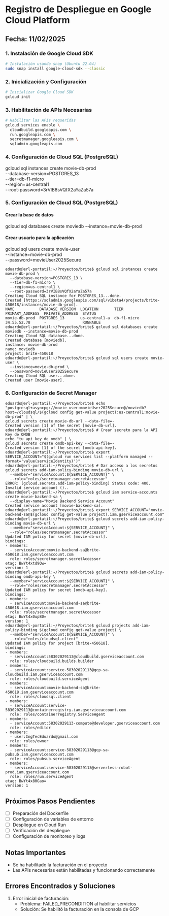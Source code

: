 # Registro de Despliegue en Google Cloud Platform

## Fecha: 11/02/2025

### 1. Instalación de Google Cloud SDK

```bash
# Instalación usando snap (Ubuntu 22.04)
sudo snap install google-cloud-sdk --classic
```

### 2. Inicialización y Configuración

```bash
# Inicializar Google Cloud SDK
gcloud init
```

### 3. Habilitación de APIs Necesarias

```bash
# Habilitar las APIs requeridas
gcloud services enable \
  cloudbuild.googleapis.com \
  run.googleapis.com \
  secretmanager.googleapis.com \
  sqladmin.googleapis.com
```
### 4. Configuración de Cloud SQL (PostgreSQL)

gcloud sql instances create movie-db-prod \
  --database-version=POSTGRES_13 \
  --tier=db-f1-micro \
  --region=us-central1 \
  --root-password=3rVIB8sVQfX2aYaZa57a

### 5. Configuración de Cloud SQL (PostgreSQL)

#### Crear la base de datos

gcloud sql databases create moviedb --instance=movie-db-prod

#### Crear usuario para la aplicación

gcloud sql users create movie-user \
  --instance=movie-db-prod \
  --password=movieUser2025Secure

```shell
eduardo@erl-portatil:~/Proyectos/brite$ gcloud sql instances create movie-db-prod \
  --database-version=POSTGRES_13 \
  --tier=db-f1-micro \
  --region=us-central1 \
  --root-password=3rVIB8sVQfX2aYaZa57a
Creating Cloud SQL instance for POSTGRES_13...done.                                                 
Created [https://sqladmin.googleapis.com/sql/v1beta4/projects/brite-450618/instances/movie-db-prod].
NAME           DATABASE_VERSION  LOCATION       TIER         PRIMARY_ADDRESS  PRIVATE_ADDRESS  STATUS
movie-db-prod  POSTGRES_13       us-central1-a  db-f1-micro  34.55.52.78      -                RUNNABLE
eduardo@erl-portatil:~/Proyectos/brite$ gcloud sql databases create moviedb --instance=movie-db-prod
Creating Cloud SQL database...done.                                                                 
Created database [moviedb].
instance: movie-db-prod
name: moviedb
project: brite-450618
eduardo@erl-portatil:~/Proyectos/brite$ gcloud sql users create movie-user \
  --instance=movie-db-prod \
  --password=movieUser2025Secure
Creating Cloud SQL user...done.                                                                     
Created user [movie-user].

```

### 6. Configuración de Secret Manager

```shell
eduardo@erl-portatil:~/Proyectos/brite$ echo "postgresql+asyncpg://movie-user:movieUser2025Secure@/moviedb?host=/cloudsql/$(gcloud config get-value project):us-central1:movie-db-prod" | \
gcloud secrets create movie-db-url --data-file=-
Created version [1] of the secret [movie-db-url].
eduardo@erl-portatil:~/Proyectos/brite$ # Crear secreto para la API Key de OMDB
echo "tu_api_key_de_omdb" | \
gcloud secrets create omdb-api-key --data-file=-
Created version [1] of the secret [omdb-api-key].
eduardo@erl-portatil:~/Proyectos/brite$ export SERVICE_ACCOUNT="$(gcloud run services list --platform managed --format='value(serviceIdentity)')"
eduardo@erl-portatil:~/Proyectos/brite$ # Dar acceso a los secretos
gcloud secrets add-iam-policy-binding movie-db-url \
  --member="serviceAccount:${SERVICE_ACCOUNT}" \
  --role="roles/secretmanager.secretAccessor"
ERROR: (gcloud.secrets.add-iam-policy-binding) Status code: 400. Invalid service account ()..
eduardo@erl-portatil:~/Proyectos/brite$ gcloud iam service-accounts create movie-backend-sa \
  --display-name="Movie Backend Service Account"
Created service account [movie-backend-sa].
eduardo@erl-portatil:~/Proyectos/brite$ export SERVICE_ACCOUNT="movie-backend-sa@$(gcloud config get-value project).iam.gserviceaccount.com"
eduardo@erl-portatil:~/Proyectos/brite$ gcloud secrets add-iam-policy-binding movie-db-url \
  --member="serviceAccount:${SERVICE_ACCOUNT}" \
  --role="roles/secretmanager.secretAccessor"
Updated IAM policy for secret [movie-db-url].
bindings:
- members:
  - serviceAccount:movie-backend-sa@brite-450618.iam.gserviceaccount.com
  role: roles/secretmanager.secretAccessor
etag: BwYt4xtd9Qw=
version: 1
eduardo@erl-portatil:~/Proyectos/brite$ gcloud secrets add-iam-policy-binding omdb-api-key \
  --member="serviceAccount:${SERVICE_ACCOUNT}" \
  --role="roles/secretmanager.secretAccessor"
Updated IAM policy for secret [omdb-api-key].
bindings:
- members:
  - serviceAccount:movie-backend-sa@brite-450618.iam.gserviceaccount.com
  role: roles/secretmanager.secretAccessor
etag: BwYt4x0up80=
version: 1
eduardo@erl-portatil:~/Proyectos/brite$ gcloud projects add-iam-policy-binding $(gcloud config get-value project) \
  --member="serviceAccount:${SERVICE_ACCOUNT}" \
  --role="roles/cloudsql.client"
Updated IAM policy for project [brite-450618].
bindings:
- members:
  - serviceAccount:58302029113@cloudbuild.gserviceaccount.com
  role: roles/cloudbuild.builds.builder
- members:
  - serviceAccount:service-58302029113@gcp-sa-cloudbuild.iam.gserviceaccount.com
  role: roles/cloudbuild.serviceAgent
- members:
  - serviceAccount:movie-backend-sa@brite-450618.iam.gserviceaccount.com
  role: roles/cloudsql.client
- members:
  - serviceAccount:service-58302029113@containerregistry.iam.gserviceaccount.com
  role: roles/containerregistry.ServiceAgent
- members:
  - serviceAccount:58302029113-compute@developer.gserviceaccount.com
  role: roles/editor
- members:
  - user:IngTecEduardo@gmail.com
  role: roles/owner
- members:
  - serviceAccount:service-58302029113@gcp-sa-pubsub.iam.gserviceaccount.com
  role: roles/pubsub.serviceAgent
- members:
  - serviceAccount:service-58302029113@serverless-robot-prod.iam.gserviceaccount.com
  role: roles/run.serviceAgent
etag: BwYt4x80Gao=
version: 1
```






## Próximos Pasos Pendientes

- [ ] Preparación del Dockerfile
- [ ] Configuración de variables de entorno
- [ ] Despliegue en Cloud Run
- [ ] Verificación del despliegue
- [ ] Configuración de monitoreo y logs

## Notas Importantes
- Se ha habilitado la facturación en el proyecto
- Las APIs necesarias están habilitadas y funcionando correctamente

## Errores Encontrados y Soluciones
1. Error inicial de facturación:
   - Problema: FAILED_PRECONDITION al habilitar servicios
   - Solución: Se habilitó la facturación en la consola de GCP